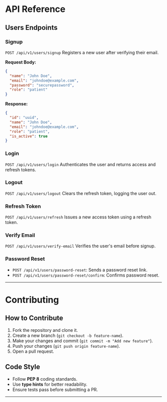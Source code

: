 # API Reference

## Users Endpoints

### Signup
`POST /api/v1/users/signup`
Registers a new user after verifying their email.

**Request Body:**
```json
{
  "name": "John Doe",
  "email": "johndoe@example.com",
  "password": "securepassword",
  "role": "patient"
}
```
**Response:**
```json
{
  "id": "uuid",
  "name": "John Doe",
  "email": "johndoe@example.com",
  "role": "patient",
  "is_active": true
}
```

### Login
`POST /api/v1/users/login`
Authenticates the user and returns access and refresh tokens.

### Logout
`POST /api/v1/users/logout`
Clears the refresh token, logging the user out.

### Refresh Token
`POST /api/v1/users/refresh`
Issues a new access token using a refresh token.

### Verify Email
`POST /api/v1/users/verify-email`
Verifies the user's email before signup.

### Password Reset
- `POST /api/v1/users/password-reset`: Sends a password reset link.
- `POST /api/v1/users/password-reset/confirm`: Confirms password reset.

---




# Contributing

## How to Contribute
1. Fork the repository and clone it.
2. Create a new branch (`git checkout -b feature-name`).
3. Make your changes and commit (`git commit -m "Add new feature"`).
4. Push your changes (`git push origin feature-name`).
5. Open a pull request.

## Code Style
- Follow **PEP 8** coding standards.
- Use **type hints** for better readability.
- Ensure tests pass before submitting a PR.

---




